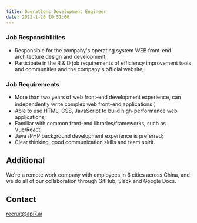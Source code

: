 ```yaml
---
title: Operations Development Engineer
date: 2022-1-20 10:51:00
---
```


### Job Responsibilities 

- Responsible for the company's operating system WEB front-end architecture design and development;
- Participate in the R & D job requirements of efficiency improvement tools and communities and the company's official website;

### Job Requirements

- More than two years of web front-end development experience, can independently write complex web front-end applications；
- Able to use HTML, CSS, JavaScript to build high-performance web applications;
- Familiar with common front-end libraries/frameworks, such as Vue/React;
- Java /PHP background development experience is preferred;
- Clear thinking, good communication skills and team spirit.

## Additional

We're a remote work company with employees in 6 cities across China, and we do all of our collaboration through GitHub, Slack and Google Docs.

## Contact

[recruit@api7.ai](mailto:recruit@api7.ai)
